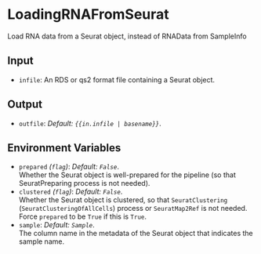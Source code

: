 # LoadingRNAFromSeurat

Load RNA data from a Seurat object, instead of RNAData from SampleInfo



## Input

- `infile`:
    An RDS or qs2 format file containing a Seurat object.<br />

## Output

- `outfile`: *Default: `{{in.infile | basename}}`*. <br />

## Environment Variables

- `prepared` *(`flag`)*: *Default: `False`*. <br />
    Whether the Seurat object is well-prepared for the
    pipeline (so that SeuratPreparing process is not needed).<br />
- `clustered` *(`flag`)*: *Default: `False`*. <br />
    Whether the Seurat object is clustered, so that
    `SeuratClustering` (`SeuratClusteringOfAllCells`) process or
    `SeuratMap2Ref` is not needed.<br />
    Force `prepared` to be `True` if this is `True`.<br />
- `sample`: *Default: `Sample`*. <br />
    The column name in the metadata of the Seurat object that
    indicates the sample name.<br />

